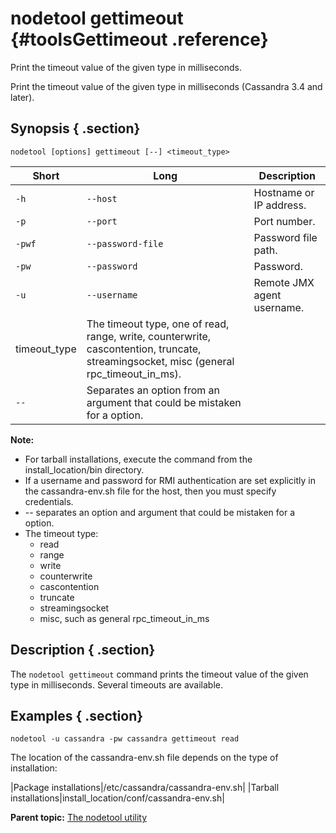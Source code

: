 # nodetool gettimeout {#toolsGettimeout .reference}

Print the timeout value of the given type in milliseconds.

Print the timeout value of the given type in milliseconds \(Cassandra 3.4 and later\).

## Synopsis { .section}

```language-bash
nodetool [options] gettimeout [--] <timeout_type>
```

|Short|Long|Description|
|-----|----|-----------|
|`-h`|`--host`|Hostname or IP address.|
|`-p`|`--port`|Port number.|
|`-pwf`|`--password-file`|Password file path.|
|`-pw`|`--password`|Password.|
|`-u`|`--username`|Remote JMX agent username.|
|timeout\_type|The timeout type, one of read, range, write, counterwrite, cascontention, truncate, streamingsocket, misc \(general rpc\_timeout\_in\_ms\).|
|`--`|Separates an option from an argument that could be mistaken for a option.|

**Note:** 

-   For tarball installations, execute the command from the install\_location/bin directory.
-   If a username and password for RMI authentication are set explicitly in the cassandra-env.sh file for the host, then you must specify credentials.
-   -- separates an option and argument that could be mistaken for a option.
-   The timeout type:
    -   read
    -   range
    -   write
    -   counterwrite
    -   cascontention
    -   truncate
    -   streamingsocket
    -   misc, such as general rpc\_timeout\_in\_ms

## Description { .section}

The `nodetool gettimeout` command prints the timeout value of the given type in milliseconds. Several timeouts are available.

## Examples { .section}

```language-bash
nodetool -u cassandra -pw cassandra gettimeout read
```

The location of the cassandra-env.sh file depends on the type of installation:

|Package installations|/etc/cassandra/cassandra-env.sh|
|Tarball installations|install\_location/conf/cassandra-env.sh|

**Parent topic:** [The nodetool utility](../../cassandra/tools/toolsNodetool.md)

